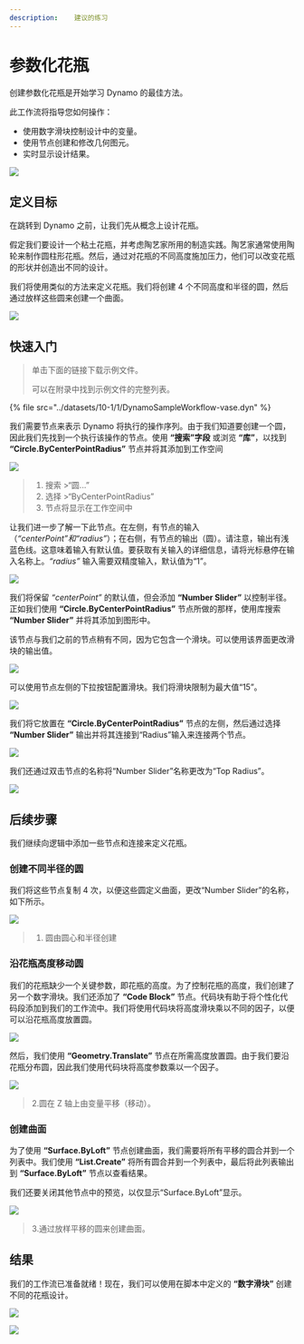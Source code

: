 ```yaml
---
description: 	建议的练习
---
```


# 参数化花瓶

创建参数化花瓶是开始学习 Dynamo 的最佳方法。

此工作流将指导您如何操作：

* 使用数字滑块控制设计中的变量。
* 使用节点创建和修改几何图元。
* 实时显示设计结果。

![](../images/10-1/1/vase1(3).gif)

## 定义目标

在跳转到 Dynamo 之前，让我们先从概念上设计花瓶。

假定我们要设计一个粘土花瓶，并考虑陶艺家所用的制造实践。陶艺家通常使用陶轮来制作圆柱形花瓶。然后，通过对花瓶的不同高度施加压力，他们可以改变花瓶的形状并创造出不同的设计。

我们将使用类似的方法来定义花瓶。我们将创建 4 个不同高度和半径的圆，然后通过放样这些圆来创建一个曲面。

![](../images/10-1/1/vase2.png)

## 快速入门

> 单击下面的链接下载示例文件。
>
> 可以在附录中找到示例文件的完整列表。

{% file src="../datasets/10-1/1/DynamoSampleWorkflow-vase.dyn" %}

我们需要节点来表示 Dynamo 将执行的操作序列。由于我们知道要创建一个圆，因此我们先找到一个执行该操作的节点。使用 **“搜索”字段** 或浏览 **“库”**，以找到 **“Circle.ByCenterPointRadius”** 节点并将其添加到工作空间

![](../images/10-1/1/vase8.png)

> 1. 搜索 >“圆...”
> 2. 选择 >“ByCenterPointRadius”
> 3. 节点将显示在工作空间中

让我们进一步了解一下此节点。在左侧，有节点的输入（_“centerPoint”_和_“radius”_）；在右侧，有节点的输出（圆）。请注意，输出有浅蓝色线。这意味着输入有默认值。要获取有关输入的详细信息，请将光标悬停在输入名称上。_“radius”_ 输入需要双精度输入，默认值为“1”。

![](../images/10-1/1/vase10.png)

我们将保留 _“centerPoint”_ 的默认值，但会添加 **“Number Slider”** 以控制半径。正如我们使用 **“Circle.ByCenterPointRadius”** 节点所做的那样，使用库搜索 **“Number Slider”** 并将其添加到图形中。

该节点与我们之前的节点稍有不同，因为它包含一个滑块。可以使用该界面更改滑块的输出值。

![](../images/10-1/1/vase13(1).gif)

可以使用节点左侧的下拉按钮配置滑块。我们将滑块限制为最大值“15”。

![](../images/10-1/1/vase11.png)

我们将它放置在 **“Circle.ByCenterPointRadius”** 节点的左侧，然后通过选择 **“Number Slider”** 输出并将其连接到“Radius”输入来连接两个节点。

![](../images/10-1/1/vase12.png)

我们还通过双击节点的名称将“Number Slider”名称更改为“Top Radius”。

![](../images/10-1/1/vase14.png)

## 后续步骤

我们继续向逻辑中添加一些节点和连接来定义花瓶。

### 创建不同半径的圆

我们将这些节点复制 4 次，以便这些圆定义曲面，更改“Number Slider”的名称，如下所示。

![](../images/10-1/1/vase4(1)(1).png)

> 1. 圆由圆心和半径创建

### 沿花瓶高度移动圆

我们的花瓶缺少一个关键参数，即花瓶的高度。为了控制花瓶的高度，我们创建了另一个数字滑块。我们还添加了 **“Code Block”** 节点。代码块有助于将个性化代码段添加到我们的工作流中。我们将使用代码块将高度滑块乘以不同的因子，以便可以沿花瓶高度放置圆。

![](../images/10-1/1/vase15(1).png)

然后，我们使用 **“Geometry.Translate”** 节点在所需高度放置圆。由于我们要沿花瓶分布圆，因此我们使用代码块将高度参数乘以一个因子。

![](../images/10-1/1/vase5.png)

> 2\.圆在 Z 轴上由变量平移（移动）。

### 创建曲面

为了使用 **“Surface.ByLoft”** 节点创建曲面，我们需要将所有平移的圆合并到一个列表中。我们使用 **“List.Create”** 将所有圆合并到一个列表中，最后将此列表输出到 **“Surface.ByLoft”** 节点以查看结果。

我们还要关闭其他节点中的预览，以仅显示“Surface.ByLoft”显示。

![](../images/10-1/1/vase6(1)(1).png)

> 3\.通过放样平移的圆来创建曲面。

## 结果

我们的工作流已准备就绪！现在，我们可以使用在脚本中定义的 **“数字滑块”** 创建不同的花瓶设计。

![](../images/10-1/1/vase1(3).gif)

![](../images/10-1/1/vase7.png)
